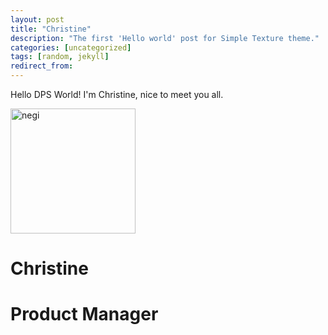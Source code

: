 ```yaml
---
layout: post
title: "Christine"
description: "The first 'Hello world' post for Simple Texture theme."
categories: [uncategorized]
tags: [random, jekyll]
redirect_from:
---
```

Hello DPS World! I'm Christine, nice to meet you all.

<img src="https://github.com/team-cero/team-cero.github.io/blob/master/assets/images/christine.png" alt="negi" width="200" height="200">

# Christine
# Product Manager

